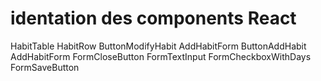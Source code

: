 # identation des components React

HabitTable
    HabitRow
        ButtonModifyHabit
            AddHabitForm
    ButtonAddHabit
        AddHabitForm
            FormCloseButton
            FormTextInput
            FormCheckboxWithDays
            FormSaveButton